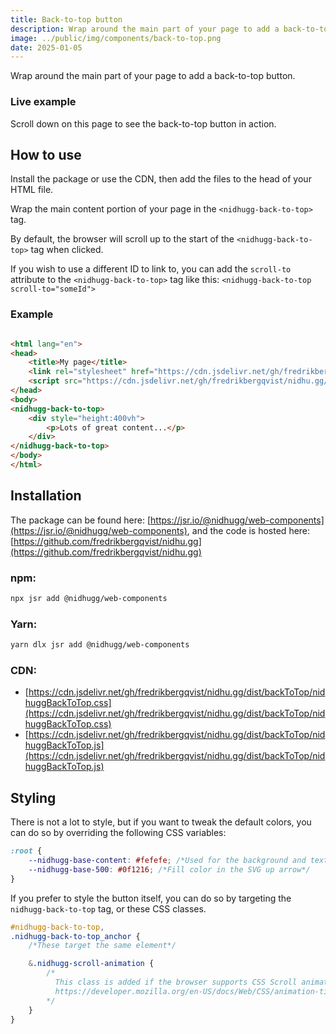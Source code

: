 ```yaml
---
title: Back-to-top button
description: Wrap around the main part of your page to add a back-to-top button.
image: ../public/img/components/back-to-top.png
date: 2025-01-05
---
```


Wrap around the main part of your page to add a back-to-top button.

### Live example

Scroll down on this page to see the back-to-top button in action.

## How to use

Install the package or use the CDN, then add the files to the head of your HTML file.

Wrap the main content portion of your page in the `<nidhugg-back-to-top>` tag.

By default, the browser will scroll up to the start of the `<nidhugg-back-to-top>` tag when clicked.

If you wish to use a different ID to link to, you can add the `scroll-to` attribute to the `<nidhugg-back-to-top>` tag like this:
`<nidhugg-back-to-top scroll-to="someId">`

### Example

```html

<html lang="en">
<head>
	<title>My page</title>
	<link rel="stylesheet" href="https://cdn.jsdelivr.net/gh/fredrikbergqvist/nidhu.gg/dist/backToTop/nidhuggBackToTop.css" />
	<script src="https://cdn.jsdelivr.net/gh/fredrikbergqvist/nidhu.gg/dist/backToTop/nidhuggBackToTop.js" defer></script>
</head>
<body>
<nidhugg-back-to-top>
	<div style="height:400vh">
		<p>Lots of great content...</p>
	</div>
</nidhugg-back-to-top>
</body>
</html>
```

## Installation

The package can be found here: [https://jsr.io/@nidhugg/web-components](https://jsr.io/@nidhugg/web-components), and the code is hosted here:
[https://github.com/fredrikbergqvist/nidhu.gg](https://github.com/fredrikbergqvist/nidhu.gg)

### npm:

```bash
npx jsr add @nidhugg/web-components
```

### Yarn:

```bash
yarn dlx jsr add @nidhugg/web-components
```

### CDN:

- [https://cdn.jsdelivr.net/gh/fredrikbergqvist/nidhu.gg/dist/backToTop/nidhuggBackToTop.css](https://cdn.jsdelivr.net/gh/fredrikbergqvist/nidhu.gg/dist/backToTop/nidhuggBackToTop.css)
- [https://cdn.jsdelivr.net/gh/fredrikbergqvist/nidhu.gg/dist/backToTop/nidhuggBackToTop.js](https://cdn.jsdelivr.net/gh/fredrikbergqvist/nidhu.gg/dist/backToTop/nidhuggBackToTop.js)

## Styling

There is not a lot to style, but if you want to tweak the default colors, you can do so by overriding the following CSS variables:

```css
:root {
	--nidhugg-base-content: #fefefe; /*Used for the background and text color*/
	--nidhugg-base-500: #0f1216; /*Fill color in the SVG up arrow*/
}
```

If you prefer to style the button itself, you can do so by targeting the `nidhugg-back-to-top` tag, or these CSS classes.

```css
#nidhugg-back-to-top,
.nidhugg-back-to-top_anchor {
	/*These target the same element*/

	&.nidhugg-scroll-animation {
		/*
		  This class is added if the browser supports CSS Scroll animation
		  https://developer.mozilla.org/en-US/docs/Web/CSS/animation-timeline
		*/
	}
}
```
